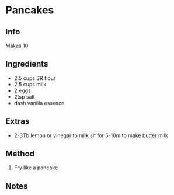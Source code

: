 # Pancakes

## Info

Makes 10

## Ingredients

* 2.5 cups SR flour
* 2.5 cups milk
* 2 eggs
* 2tsp salt
* dash vanilla essence

## Extras

* 2-3Tb lemon or vinegar to milk sit for 5-10m to make butter milk

## Method

1. Fry like a pancake

## Notes
